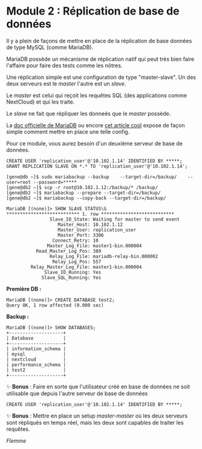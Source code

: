# Module 2 : Réplication de base de données

Il y a plein de façons de mettre en place de la réplication de base données de type MySQL (comme MariaDB).

MariaDB possède un mécanisme de réplication natif qui peut très bien faire l'affaire pour faire des tests comme les nôtres.

Une réplication simple est une configuration de type "master-slave". Un des deux serveurs est le _master_ l'autre est un _slave_.

Le _master_ est celui qui reçoit les requêtes SQL (des applications comme NextCloud) et qui les traite.

Le _slave_ ne fait que répliquer les donneés que le _master_ possède.

La [doc officielle de MariaDB](https://mariadb.com/kb/en/setting-up-replication/) ou encore [cet article cool](https://cloudinfrastructureservices.co.uk/setup-mariadb-replication/) expose de façon simple comment mettre en place une telle config.

Pour ce module, vous aurez besoin d'un deuxième serveur de base de données.

```
CREATE USER 'replication_user'@'10.102.1.14' IDENTIFIED BY *****;
GRANT REPLICATION SLAVE ON *.* TO 'replication_user'@'10.102.1.14';
```

```
[gene@db ~]$ sudo mariabackup --backup    --target-dir=/backup/    --user=root --password=*****
[gene@db2 ~]$ scp -r root@10.102.1.12:/backup/* /backup/
[gene@db2 ~]$ mariabackup --prepare --target-dir=/backup/
[gene@db2 ~]$ mariabackup --copy-back --target-dir=/backup/
```

```
MariaDB [(none)]> SHOW SLAVE STATUS\G
*************************** 1. row ***************************
                Slave_IO_State: Waiting for master to send event
                   Master_Host: 10.102.1.12
                   Master_User: replication_user
                   Master_Port: 3306
                 Connect_Retry: 10
               Master_Log_File: master1-bin.000004
           Read_Master_Log_Pos: 389
                Relay_Log_File: mariadb-relay-bin.000002
                 Relay_Log_Pos: 557
         Relay_Master_Log_File: master1-bin.000004
              Slave_IO_Running: Yes
             Slave_SQL_Running: Yes
```

**Première DB :**

```
MariaDB [(none)]> CREATE DATABASE test2;
Query OK, 1 row affected (0.000 sec)
```

**Backup :**

```
MariaDB [(none)]> SHOW DATABASES;
+--------------------+
| Database           |
+--------------------+
| information_schema |
| mysql              |
| nextcloud          |
| performance_schema |
| test2              |
+--------------------+
```

✨ **Bonus** : Faire en sorte que l'utilisateur créé en base de données ne soit utilisable que depuis l'autre serveur de base de données

```
CREATE USER 'replication_user'@'10.102.1.14' IDENTIFIED BY *****;
```

✨ **Bonus** : Mettre en place un setup _master-master_ où les deux serveurs sont répliqués en temps réel, mais les deux sont capables de traiter les requêtes.

_Flemme_
